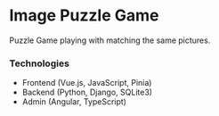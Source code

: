 # Image Puzzle Game
Puzzle Game playing with matching the same pictures.

### Technologies
- Frontend (Vue.js, JavaScript, Pinia)
- Backend (Python, Django, SQLite3)
- Admin (Angular, TypeScript)
